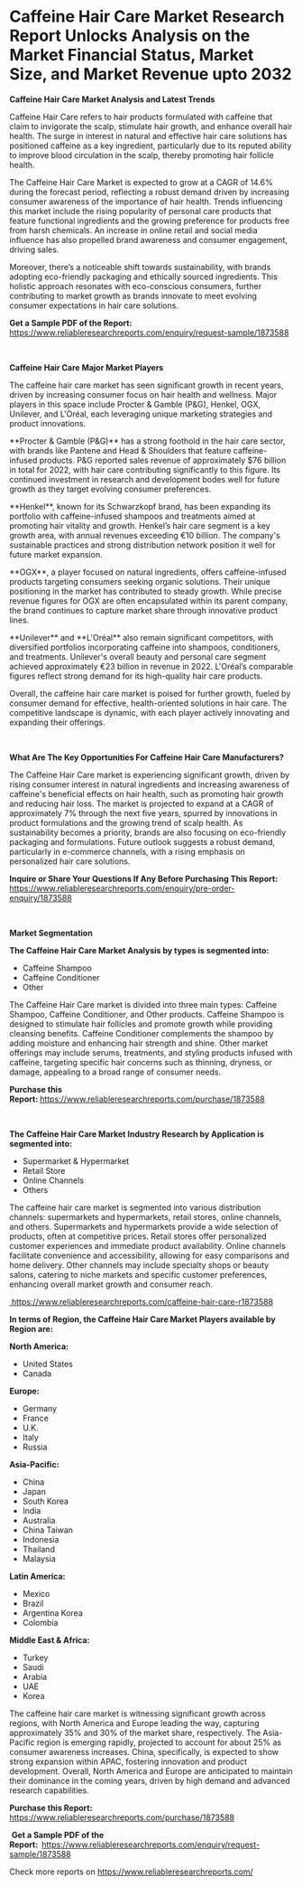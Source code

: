 <p><h1>Caffeine Hair Care Market Research Report Unlocks Analysis on the Market Financial Status, Market Size, and Market Revenue upto 2032</h1></p><p><strong>Caffeine Hair Care Market Analysis and Latest Trends</strong></p>
<p><p>Caffeine Hair Care refers to hair products formulated with caffeine that claim to invigorate the scalp, stimulate hair growth, and enhance overall hair health. The surge in interest in natural and effective hair care solutions has positioned caffeine as a key ingredient, particularly due to its reputed ability to improve blood circulation in the scalp, thereby promoting hair follicle health.</p><p>The Caffeine Hair Care Market is expected to grow at a CAGR of 14.6% during the forecast period, reflecting a robust demand driven by increasing consumer awareness of the importance of hair health. Trends influencing this market include the rising popularity of personal care products that feature functional ingredients and the growing preference for products free from harsh chemicals. An increase in online retail and social media influence has also propelled brand awareness and consumer engagement, driving sales. </p><p>Moreover, there’s a noticeable shift towards sustainability, with brands adopting eco-friendly packaging and ethically sourced ingredients. This holistic approach resonates with eco-conscious consumers, further contributing to market growth as brands innovate to meet evolving consumer expectations in hair care solutions.</p></p>
<p><strong>Get a Sample PDF of the Report:&nbsp;</strong> <a href="https://www.reliableresearchreports.com/enquiry/request-sample/1873588?utm_campaign=2181&utm_medium=2&utm_source=Github&utm_content=ia&utm_term=05022025&utm_id=caffeine-hair-care">https://www.reliableresearchreports.com/enquiry/request-sample/1873588</a></p>
<p>&nbsp;</p>
<p><strong>Caffeine Hair Care Major Market Players</strong></p>
<p><p>The caffeine hair care market has seen significant growth in recent years, driven by increasing consumer focus on hair health and wellness. Major players in this space include Procter & Gamble (P&G), Henkel, OGX, Unilever, and L'Oréal, each leveraging unique marketing strategies and product innovations.</p><p>**Procter & Gamble (P&G)** has a strong foothold in the hair care sector, with brands like Pantene and Head & Shoulders that feature caffeine-infused products. P&G reported sales revenue of approximately $76 billion in total for 2022, with hair care contributing significantly to this figure. Its continued investment in research and development bodes well for future growth as they target evolving consumer preferences.</p><p>**Henkel**, known for its Schwarzkopf brand, has been expanding its portfolio with caffeine-infused shampoos and treatments aimed at promoting hair vitality and growth. Henkel’s hair care segment is a key growth area, with annual revenues exceeding €10 billion. The company's sustainable practices and strong distribution network position it well for future market expansion.</p><p>**OGX**, a player focused on natural ingredients, offers caffeine-infused products targeting consumers seeking organic solutions. Their unique positioning in the market has contributed to steady growth. While precise revenue figures for OGX are often encapsulated within its parent company, the brand continues to capture market share through innovative product lines.</p><p>**Unilever** and **L'Oréal** also remain significant competitors, with diversified portfolios incorporating caffeine into shampoos, conditioners, and treatments. Unilever's overall beauty and personal care segment achieved approximately €23 billion in revenue in 2022. L'Oréal’s comparable figures reflect strong demand for its high-quality hair care products.</p><p>Overall, the caffeine hair care market is poised for further growth, fueled by consumer demand for effective, health-oriented solutions in hair care. The competitive landscape is dynamic, with each player actively innovating and expanding their offerings.</p></p>
<p>&nbsp;</p>
<p><strong>What Are The Key Opportunities For Caffeine Hair Care Manufacturers?</strong></p>
<p><p>The Caffeine Hair Care market is experiencing significant growth, driven by rising consumer interest in natural ingredients and increasing awareness of caffeine's beneficial effects on hair health, such as promoting hair growth and reducing hair loss. The market is projected to expand at a CAGR of approximately 7% through the next five years, spurred by innovations in product formulations and the growing trend of scalp health. As sustainability becomes a priority, brands are also focusing on eco-friendly packaging and formulations. Future outlook suggests a robust demand, particularly in e-commerce channels, with a rising emphasis on personalized hair care solutions.</p></p>
<p><strong>Inquire or Share Your Questions If Any Before Purchasing This Report:</strong> <a href="https://www.reliableresearchreports.com/enquiry/pre-order-enquiry/1873588?utm_campaign=2181&utm_medium=2&utm_source=Github&utm_content=ia&utm_term=05022025&utm_id=caffeine-hair-care">https://www.reliableresearchreports.com/enquiry/pre-order-enquiry/1873588</a></p>
<p>&nbsp;</p>
<p><strong>Market Segmentation</strong></p>
<p><strong>The Caffeine Hair Care Market Analysis by types is segmented into:</strong></p>
<p><ul><li>Caffeine Shampoo</li><li>Caffeine Conditioner</li><li>Other</li></ul></p>
<p><p>The Caffeine Hair Care market is divided into three main types: Caffeine Shampoo, Caffeine Conditioner, and Other products. Caffeine Shampoo is designed to stimulate hair follicles and promote growth while providing cleansing benefits. Caffeine Conditioner complements the shampoo by adding moisture and enhancing hair strength and shine. Other market offerings may include serums, treatments, and styling products infused with caffeine, targeting specific hair concerns such as thinning, dryness, or damage, appealing to a broad range of consumer needs.</p></p>
<p><strong>Purchase this Report:&nbsp;</strong><a href="https://www.reliableresearchreports.com/purchase/1873588?utm_campaign=2181&utm_medium=2&utm_source=Github&utm_content=ia&utm_term=05022025&utm_id=caffeine-hair-care">https://www.reliableresearchreports.com/purchase/1873588</a></p>
<p>&nbsp;</p>
<p><strong>The Caffeine Hair Care Market Industry Research by Application is segmented into:</strong></p>
<p><ul><li>Supermarket & Hypermarket</li><li>Retail Store</li><li>Online Channels</li><li>Others</li></ul></p>
<p><p>The caffeine hair care market is segmented into various distribution channels: supermarkets and hypermarkets, retail stores, online channels, and others. Supermarkets and hypermarkets provide a wide selection of products, often at competitive prices. Retail stores offer personalized customer experiences and immediate product availability. Online channels facilitate convenience and accessibility, allowing for easy comparisons and home delivery. Other channels may include specialty shops or beauty salons, catering to niche markets and specific customer preferences, enhancing overall market growth and consumer reach.</p></p>
<p><a href="https://www.reliableresearchreports.com/caffeine-hair-care-r1873588?utm_campaign=2181&utm_medium=2&utm_source=Github&utm_content=ia&utm_term=05022025&utm_id=caffeine-hair-care">&nbsp;https://www.reliableresearchreports.com/caffeine-hair-care-r1873588</a></p>
<p><strong>In terms of Region, the Caffeine Hair Care Market Players available by Region are:</strong></p>
<p>
    <p> <strong> North America: </strong>
        <ul>
            <li>United States</li>
            <li>Canada</li>
        </ul>
        </p> 
    <p> <strong> Europe: </strong>
        <ul>
            <li>Germany</li>
            <li>France</li>
            <li>U.K.</li>
            <li>Italy</li>
            <li>Russia</li>
        </ul>
        </p> 
    <p> <strong> Asia-Pacific: </strong>
        <ul>
            <li>China</li>
            <li>Japan</li>
            <li>South Korea</li>
            <li>India</li>
            <li>Australia</li>
            <li>China Taiwan</li>
            <li>Indonesia</li>
            <li>Thailand</li>
            <li>Malaysia</li>
        </ul>
        </p> 
    <p> <strong> Latin America: </strong>
        <ul>
            <li>Mexico</li>
            <li>Brazil</li>
            <li>Argentina Korea</li>
            <li>Colombia</li>
        </ul>
        </p> 
    <p> <strong> Middle East & Africa: </strong>
        <ul>
            <li>Turkey</li>
            <li>Saudi</li>
            <li>Arabia</li>
            <li>UAE</li>
            <li>Korea</li>
        </ul>
    </p>
    </p>
<p><p>The caffeine hair care market is witnessing significant growth across regions, with North America and Europe leading the way, capturing approximately 35% and 30% of the market share, respectively. The Asia-Pacific region is emerging rapidly, projected to account for about 25% as consumer awareness increases. China, specifically, is expected to show strong expansion within APAC, fostering innovation and product development. Overall, North America and Europe are anticipated to maintain their dominance in the coming years, driven by high demand and advanced research capabilities.</p></p>
<p><strong>Purchase this Report: </strong><a href="https://www.reliableresearchreports.com/purchase/1873588?utm_campaign=2181&utm_medium=2&utm_source=Github&utm_content=ia&utm_term=05022025&utm_id=caffeine-hair-care">https://www.reliableresearchreports.com/purchase/1873588</a></p>
<p>&nbsp;<strong>Get a Sample PDF of the Report:&nbsp;&nbsp;</strong><a href="https://www.reliableresearchreports.com/enquiry/request-sample/1873588?utm_campaign=2181&utm_medium=2&utm_source=Github&utm_content=ia&utm_term=05022025&utm_id=caffeine-hair-care">https://www.reliableresearchreports.com/enquiry/request-sample/1873588</a></p>
<p><strong></strong></p>
<p>Check more reports on <a href="https://www.reliableresearchreports.com/?utm_campaign=2181&utm_medium=2&utm_source=Github&utm_content=ia&utm_term=05022025&utm_id=caffeine-hair-care">https://www.reliableresearchreports.com/</a></p>